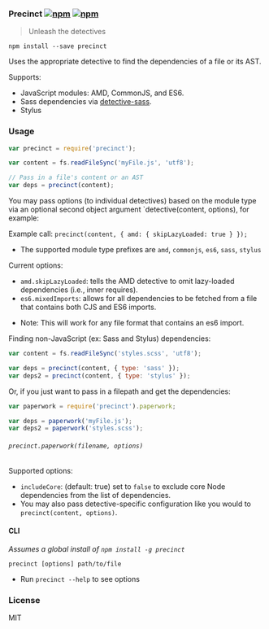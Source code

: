 ### Precinct [![npm](http://img.shields.io/npm/v/precinct.svg)](https://npmjs.org/package/precinct) [![npm](http://img.shields.io/npm/dm/precinct.svg)](https://npmjs.org/package/precinct)

> Unleash the detectives

`npm install --save precinct`

Uses the appropriate detective to find the dependencies of a file or its AST.

Supports:

* JavaScript modules: AMD, CommonJS, and ES6.
* Sass dependencies via [detective-sass](https://github.com/mrjoelkemp/node-detective-sass).
* Stylus

### Usage

```js
var precinct = require('precinct');

var content = fs.readFileSync('myFile.js', 'utf8');

// Pass in a file's content or an AST
var deps = precinct(content);
```

You may pass options (to individual detectives) based on the module type via an optional second object argument `detective(content, options), for example:

Example call: `precinct(content, { amd: { skipLazyLoaded: true } });`

 - The supported module type prefixes are `amd`, `commonjs`, `es6`, `sass`, `stylus`

Current options:

* `amd.skipLazyLoaded`: tells the AMD detective to omit lazy-loaded dependencies (i.e., inner requires).
* `es6.mixedImports`: allows for all dependencies to be fetched from a file that contains both CJS and ES6 imports.
 - Note: This will work for any file format that contains an es6 import.


Finding non-JavaScript (ex: Sass and Stylus) dependencies:

```js
var content = fs.readFileSync('styles.scss', 'utf8');

var deps = precinct(content, { type: 'sass' });
var deps2 = precinct(content, { type: 'stylus' });
```

Or, if you just want to pass in a filepath and get the dependencies:

```js
var paperwork = require('precinct').paperwork;

var deps = paperwork('myFile.js');
var deps2 = paperwork('styles.scss');
```

###### `precinct.paperwork(filename, options)`

Supported options:

* `includeCore`: (default: true) set to `false` to exclude core Node dependencies from the list of dependencies.
* You may also pass detective-specific configuration like you would to `precinct(content, options)`.

#### CLI

*Assumes a global install of `npm install -g precinct`*

`precinct [options] path/to/file`

* Run `precinct --help` to see options

### License

MIT
